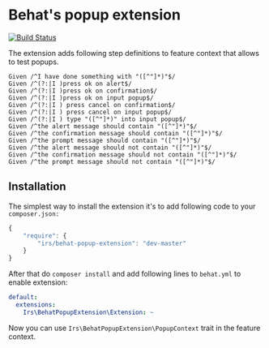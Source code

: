 Behat's popup extension
=======================

[![Build Status](https://travis-ci.org/irs/behat-popup-extension.png?branch=master)](https://travis-ci.org/irs/behat-popup-extension)

The extension adds following step definitions to feature context that allows to test popups. 

```
Given /^I have done something with "([^"]*)"$/
Given /^(?:|I )press ok on alert$/
Given /^(?:|I )press ok on confirmation$/
Given /^(?:|I )press ok on input popup$/
Given /^(?:|I ) press cancel on confirmation$/
Given /^(?:|I ) press cancel on input popup$/
Given /^(?:|I ) type "([^"]*)" into input popup$/
Given /^the alert message should contain "([^"]*)"$/
Given /^the confirmation message should contain "([^"]*)"$/
Given /^the prompt message should contain "([^"]*)"$/
Given /^the alert message should not contain "([^"]*)"$/
Given /^the confirmation message should not contain "([^"]*)"$/
Given /^the prompt message should not contain "([^"]*)"$/
```

Installation
------------

The simplest way to install the extension it's to add following code to your `composer.json:`

```javascript
{
    "require": {
        "irs/behat-popup-extension": "dev-master"
    }
}

```

After that do `composer install` and add following lines to `behat.yml` to enable extension:

```yaml
default:
  extensions:
    Irs\BehatPopupExtension\Extension: ~
```

Now you can use `Irs\BehatPopupExtension\PopupContext` trait in the feature context.
